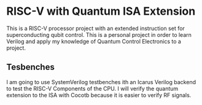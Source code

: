 # RISC-V with Quantum ISA Extension

This is a RISC-V processor project with an extended instruction set for superconducting qubit control. This is a personal project in order to learn Verilog and apply my knowledge of Quantum Control Electronics to a project.

## Tesbenches

I am going to use SystemVerilog testbenches ith an Icarus Verilog backend to test the RISC-V Components of the CPU. I will verify the quantum extension to the ISA with Cocotb because it is easier to verify RF signals.
